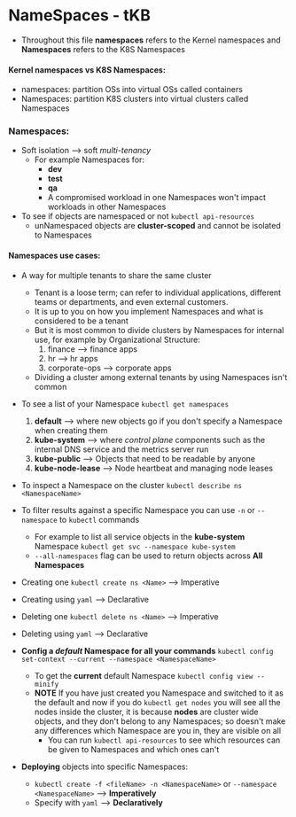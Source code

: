 NameSpaces - tKB
================
* Throughout this file **namespaces** refers to the Kernel namespaces and **Namespaces** refers to the K8S Namespaces

#### Kernel namespaces vs K8S Namespaces:
   - namespaces: partition OSs into virtual OSs called containers
   - Namespaces: partition K8S clusters into virtual clusters called Namespaces

### Namespaces:
   - Soft isolation --> soft *multi-tenancy*
      * For example Namespaces for:
         * **dev**
         * **test**
         * **qa**
         * A compromised workload in one Namespaces won't impact workloads in other Namespaces
   - To see if objects are namespaced or not `kubectl api-resources`
      * unNamespaced objects are **cluster-scoped** and cannot be isolated to Namespaces

#### Namespaces use cases:
   - A way for multiple tenants to share the same cluster
      - Tenant is a loose term; can refer to individual applications, different teams or departments, and even external customers.
      - It is up to you on how you implement Namespaces and what is considered to be a tenant
      - But it is most common to divide clusters by Namespaces for internal use, for example by Organizational Structure:
         1. finance --> finance apps
         2. hr --> hr apps
         3. corporate-ops --> corporate apps
      - Dividing a cluster among external tenants by using Namespaces isn't common

- To see a list of your Namespace `kubectl get namespaces`
   1. **default** --> where new objects go if you don't specify a Namespace when creating them
   2. **kube-system** --> where *control plane* components such as the internal DNS service and the metrics server run
   3. **kube-public** --> Objects that need to be readable by anyone
   4. **kube-node-lease** --> Node heartbeat and managing node leases

- To inspect a Namespace on the cluster `kubectl describe ns <NamespaceName>`
- To filter results against a specific Namespace you can use `-n` or `--namespace` to `kubectl` commands
   * For example to list all service objects in the **kube-system** Namespace `kubectl get svc --namespace kube-system`
   * `--all-namespaces` flag can be used to return objects across **All Namespaces**
- Creating one `kubectl create ns <Name>` --> Imperative
- Creating using `yaml` --> Declarative
- Deleting one `kubectl delete ns <Name>` --> Imperative
- Deleting using `yaml` --> Declarative
- **Config a *default* Namespace for all your commands** `kubectl config set-context --current --namespace <NamespaceName>`
   * To get the **current** default Namespace `kubectl config view --minify`
   * **NOTE** If you have just created you Namespace and switched to it as the default and now if you do `kubectl get nodes` you will see all the nodes inside the cluster, it is because **nodes** are cluster wide objects, and they don't belong to any Namespaces; so doesn't make any differences which Namespace are you in, they are visible on all
      * You can run `kubectl api-resources` to see which resources can be given to Namespaces and which ones can't
- **Deploying** objects into specific Namespaces:
   - `kubectl create -f <fileName> -n <NamespaceName>` or `--namespace <NamespaceName>` --> **Imperatively**
   - Specify with `yaml` --> **Declaratively**
